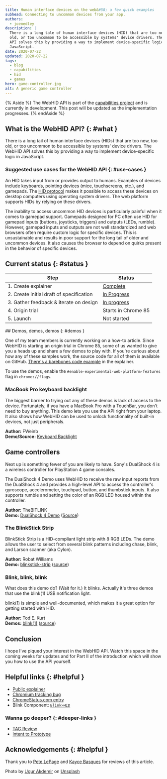 ```yaml
---
title: Human interface devices on the web&#58; a few quick examples
subhead: Connecting to uncommon devices from your app.
authors:
  - joemedley
description: |
  There is a long tale of human interface devices (HID) that are too new, too
  old, or too uncommon to be accessible by systems' device drivers. The WebHID
  API solves this by providing a way to implement device-specific logic in
  JavaScript.
date: 2020-07-22
updated: 2020-07-22
tags:
  - blog
  - capabilities
  - hid
  - games
hero: game-controller.jpg
alt: A generic game controller
---
```



{% Aside %}
The WebHID API is part of the [capabilities
project](https://developers.google.com/web/updates/capabilities) and is
currently in development. This post will be updated as the implementation
progresses.
{% endAside %}

## What is the WebHID API? {: #what }

There is a long tail of human interface devices (HIDs) that are too new, too
old, or too uncommon to be accessible by systems' device drivers. The WebHID API
solves this by providing a way to implement device-specific logic in JavaScript.

### Suggested use cases for the WebHID API {: #use-cases }

An HID takes input from or provides output to humans. Examples of devices
include keyboards, pointing devices (mice, touchscreens, etc.), and gamepads.
The [HID protocol](https://www.usb.org/hid) makes it possible to access these
devices on desktop computers using operating system drivers. The web platform
supports HIDs by relying on these drivers.

The inability to access uncommon HID devices is particularly painful when it
comes to gamepad support. Gamepads designed for PC often use HID for gamepad
inputs (buttons, joysticks, triggers) and outputs (LEDs, rumble). However,
gamepad inputs and outputs are not well standardized and web browsers often
require custom logic for specific devices. This is unsustainable and results in
poor support for the long tail of older and uncommon devices. It also causes the
browser to depend on quirks present in the behavior of specific devices.

## Current status {: #status }

<div class="w-table-wrapper">

| Step                                       | Status                       |
| ------------------------------------------ | ---------------------------- |
| 1. Create explainer                        | [Complete][explainer]        |
| 2. Create initial draft of specification   | [In Progress][spec]          |
| 3. Gather feedback & iterate on design     | [In progress](#feedback)     |
| 4. Origin trial                            | Starts in Chrome 85          |
| 5. Launch                                  | Not started                  |

</div>
## Demos, demos, demos {: #demos }

One of my team members is currently working on a how-to article. Since WebHID is
starting an origin trial in Chrome 85, some of us wanted to give you a heads up
and share a few demos to play with. If you're curious about how any of these
samples work, the source code for all of them is available on GitHub. [There's a
barebones code example][example] in the explainer.

To use the demos, enable the `#enable-experimental-web-platform-features` flag
in `chrome://flags`.

### MacBook Pro keyboard backlight

The biggest barrier to trying out any of these demos is lack of access to the
device. Fortunately, if you have a MacBook Pro with a TouchBar, you don't need
to buy anything. This demo lets you use the API right from your laptop. It also
shows how WebHID can be used to unlock functionality of built-in devices, not
just peripherals.

**Author:** FWeinb<br/>
**Demo/Source:** [Keyboard Backlight](https://codesandbox.io/s/webhid-demo-keyboard-backlight-qlq95)

## Game controllers

Next up is something fewer of you are likely to have. Sony's DualShock 4 is a
wireless controller for PlayStation 4 game consoles.

The DualShock 4 Demo uses WebHID to receive the raw input reports from the
DualShock 4 and provides a high-level API to access the controller's gyroscope,
accelerometer, touchpad, button, and thumbstick inputs. It also supports rumble
and setting the color of an RGB LED housed within the controller.

**Author:** TheBITLINK<br/>
**Demo:** [DualShock 4 Demo](https://thebitlink.github.io/WebHID-DS4/) ([Source](https://github.com/TheBITLINK/WebHID-DS4))

### The BlinkStick Strip

BlinkStick Strip is a HID-compliant light strip with 8 RGB LEDs. The demo allows
the user to select from several blink patterns including chase, blink, and
Larson scanner (aka Cylon).

**Author:** Robat Williams<br/>
**Demo:** [blinkstick-strip](https://robatwilliams.github.io/webhid-demos/blinkstick-strip/) ([source](https://github.com/robatwilliams/webhid-demos))

### Blink, blink, blink

What does this demo do? (Wait for it.) It blinks. Actually it's three demos that
use the blink(1) USB notification light.

blink(1) is simple and well-documented, which makes it a great option for
getting started with HID.

**Author:** Tod E. Kurt<br/>
**Demos:** [blink(1)](https://blink1.thingm.com/) ([source](https://github.com/todbot/blink1-webhid))

## Conclusion

I hope I've piqued your interest in the WebHID API. Watch this space in the
coming weeks for updates and for Part II of the introduction which will show you
how to use the API yourself.
## Helpful links {: #helpful }

* [Public explainer][explainer]
* [Chromium tracking bug][cr-bug]
* [ChromeStatus.com entry][cr-status]
* Blink Component: [`Blink>HID`][blink-component]

### Wanna go deeper? {: #deeper-links }

* [TAG Review](https://github.com/w3ctag/design-reviews/issues/370)
* [Intent to Prototype](https://groups.google.com/a/chromium.org/g/blink-dev/c/LoyzK8xTRME/m/yLR-K-siBQAJ)

## Acknowledgements {: #helpful }

Thank you to [Pete LePage](https://web.dev/authors/petelepage/) and [Kayce
Basques](https://github.com/kaycebasques) for reviews of this article.

<span>Photo by <a
href="https://unsplash.com/@ugur?utm_source=unsplash&amp;utm_medium=referral&amp;utm_content=creditCopyText">Ugur
Akdemir</a> on <a
href="https://unsplash.com/s/photos/game-controllers?utm_source=unsplash&amp;utm_medium=referral&amp;utm_content=creditCopyText">Unsplash</a></span>

[spec]: https://wicg.github.io/webhid/
[issues]: https://github.com/WICG/webhid/issues
[explainer]: https://github.com/WICG/webhid/blob/master/EXPLAINER.md
[wicg-discourse]: https://discourse.wicg.io/t/human-interface-device-hid-api/3070
[cr-bug]: https://bugs.chromium.org/p/chromium/issues/detail?id=890096
[cr-status]: https://chromestatus.com/feature/5172464636133376
[blink-component]: https://chromestatus.com/features#component%3A%20Blink%3EHID
[powerful-apis]: https://chromium.googlesource.com/chromium/src/+/lkgr/docs/security/permissions-for-powerful-web-platform-features.md
[example]: https://github.com/WICG/webhid/blob/master/EXPLAINER.md#example
